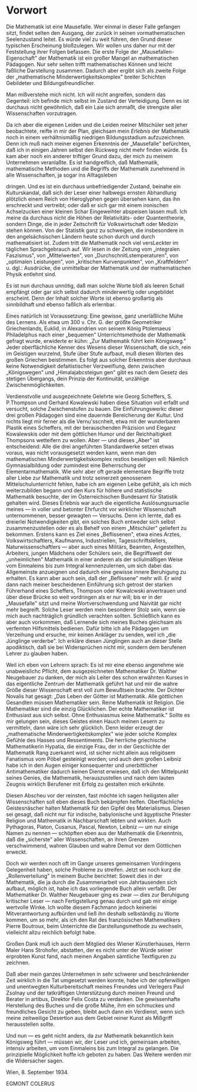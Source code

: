 # Vorwort

Die Mathematik ist eine Mausefalle. Wer einmal in dieser Falle gefangen sitzt,
findet selten den Ausgang, der zurück in seinen vormathematischen Seelenzustand
leitet. Es würde viel zu weit führen, den Grund dieser typischen Erscheinung
bloßzulegen. Wir wollen uns daher nur mit der Feststellung ihrer Folgen
befassen. Die erste Folge der „Mausefallen-Eigenschaft" der Mathematik ist ein
großer Mangel an mathematischen Pädagogen. Nur sehr selten trifft mathematisches
Können und leicht faßliche Darstellung zusammen. Dadurch aber ergibt sich als
zweite Folge der „mathematische Minderwertigkeitskomplex" breiter Schichten
Gebildeter und Bildungsfreundlicher.

Man mißverstehe mich nicht. Ich will nicht angreifen, sondern das Gegenteil: ich
befinde mich selbst im Zustand der Verteidigung. Denn es ist durchaus nicht
gewöhnlich, daß ein Laie sich anmaßt, die strengste aller Wissenschaften
vorzutragen.

Da ich aber die eigenen Leiden und die Leiden meiner Mitschüler seit jeher
beobachtete, reifte in mir der Plan, gleichsam mein *Erlebnis* <!--
Originalvorhebung gesperrt -->    der Mathematik noch in einem verhältnismäßig
niedrigen Bildungsstadium aufzuzeichnen. Denn ich muß nach meiner eigenen
Erkenntnis  der „Mausefalle" befürchten, daß ich in einigen Jahren selbst den
Rückweg nicht mehr finden würde. Es kam aber noch ein anderer triftiger Grund
dazu, der mich zu meinem Unternehmen veranlaßte. Es ist handgreiflich, daß
Mathematik, mathematische Methoden und die Begriffs der Mathematik zunehmend in
alle Wissenschaften, ja sogar ins Alltagsleben

dringen. Und es ist ein durchaus unbefriedigender Zustand,  beinahe ein
Kulturskandal, daß sich der Leser einer halbwegs ernsten Abhandlung plötzlich
einem Reich von Hieroglyphen gegen übersehen kann, das ihn erschreckt und
vertreibt; oder daß er sich gar mit einem ironischen Achselzucken einer kleinen
Schar Eingeweihter abspeisen lassen muß. Ich meine da durchaus nicht die Höhen
der Relativitäts- oder Quantentheorie, sondern Dinge, die in jeder Zeitschrift
für Volkswirtschaft  oder Medizin stehen können. Von der Statistik ganz zu
schweigen, die insbesondere in den angelsächsischen Ländern heute schon durch
und durch mathematisiert ist.  Zudem tritt die Mathematik noch viel versLeckter
im täglichen Sprachgebrauch auf. Wir lesen in der Zeitung vom „integralen
Faszismus", von „Mittelwerten", von „DurchschnitLstemperaturen", von „optimalen
Leistungen", von „kritischen Kurvenpunkten", von „Kraftfeldern" u. dgl.:
Ausdrücke, die unmittelbar der Mathematik und der mathematischen Physik entlehnt
sind.

Es ist nun durchaus unnötig, daß man solche Worte bloß als leeren Schall
empfängt oder gar sich selbst dadurch minderwertig oder ungebildet erscheint.
Denn der Inhalt solcher Worte ist ebenso großartig als sinnbildhaft und ebenso
faßlich als erlernbar.

Eines natürlich ist Voraussetzung: Eine gewisse, ganz unerläßliche Mühe des
Lernens. Als etwa um 300 v. Chr. G. der größte Geometriker Griechenlands,
Euklid, in Alexandrien von seinem König Ptolemaeus Philadelphus nach einer
„bequemen" Unterrichtsmethode der Mathematik gefragt wurde, erwiderte er kühn:
„Zur Mathematik führt kein Königsweg." Jeder oberflächliche Kenner des Wesens
dieser Wissenschaft, die sich, rein im Geistigen wurzelnd, Stufe über Stufe
aufbaut, muß diesen Worten des großen Griechen beistimmen. Es folgt aus solcher
Erkenntnis aber durchaus keine Notwendigkeit defaitistischer Verzweiflung, denn
zwischen „Königswegen" und „Himalajabcsteigun gen" gibt es nach dem Gesetz des
stetigen Übergangs, dein Prinzip der Kontinuität, unzählige
Zwischenmöglichkeiten.

Verdienstvolle und ausgezeichnete Gelehrte wie Georg Scheffers, S. P.Thompson
und Gerhard Kowalewski haben diese Situation voll erfaßt und versucht, solche
Zwischenstufen zu bauen. Die Einführungswerkc dieser drei großen Pädagogen sind
eine dauernde Bereicherung der Kultur. Und nichts liegt mir ferner als die
Vernu'sscnheit, etwa mit der wunderbaren Plastik eines Scheffers, mit der
berauschenden Präzision und Eleganz Kowalewskis oder mit dem göttlichen Humor
und der Reichhaltigkeit Thompsons wetteifern zu wollen. Aber — und dieses „Aber"
ist entscheidend: Alle die drei angeführten Standardwerke setzen etwas voraus,
was nicht vorausgesetzt werden kann, wenn man den mathematischen
Minderwertigkeitskomplex restlos beseitigen will: Nämlich Gymnasialbildung oder
zumindest eine Beherrschung der Elementarmathematik. Wie sehr aber oft gerade
elementare Begriffe trotz aller Liebe zur Mathematik und trotz seinerzeit
genossenem Mittelschulunterricht fehlen, habe ich am eigenen Leibe gefühlt, als
ich mich weiterzubilden begann und den Kurs für höhere und statistische
Mathematik besuchte, der im Österreichischen Bundesamt für Statistik gehalten
wird. Dieses Erlebnis war auch die eigentliche Auslösungsursaclie meines — in
voller und betonter Ehrfurcht vor wirklicher Wissenschaft unternommenen, besser
gewagten — Versuchs. Denn ich lernte, daß es dreierlei Notwendigkeiten gibt, ein
solches Buch entweder sich selbst zusammenzustellen oder es als Behelf von einem
„Mitschüler" geliefert zu bekommen. Erstens kann es Ziel eines „Beflissenen",
etwa eines Arztes, Volkswirtschaftlers, Kaufmanns, Industriellen,
Tagesschriftslellers, Naturwissenschaftlers — aber auch eines Militärs, Beamten,
Angestellten, Arbeiters, jungen Mädchens oder Schülers sein, die Begriffswelt
der „unheimlichen" Mathematik in einer anderen als der scliulmäßigen Weise vom
Einmaleins bis zum Integral kennenzulernen, um sich dabei das Allgemeinste
anzueignen und dadurch eine gewisse innere Beruhigung zu erhalten. Es kann aber
auch sein, daß der „Beflissene" mehr will. Er wird dann nach meiner bescheidenen
Einführung sich getrost der starken Führerhand eines Scheffers, Thompson oder
Kowalcwski anvertrauen und über diese Brücke so weit vordringen als er nur will;
bis er in der „Mausefalle" sitzt und meine Wortverschwendung und Naivität gar
nicht mehr begreift. Solche Leser werden mein besonderer Stolz sein, wenn sie
mich auch nachträglich gründlich verachten sollten. Schließlich kann es aber
auch vorkommen, daß Lernende sich meines Buches gleichsam als verfemten
Hilfsmittels bedienen. Dafür bitte ich alle Pädagogen um Verzeihung und ersuche,
mir keinen Ankläger zu senden, weil ich „die Jünglinge verderbe". Ich erkläre
diesen Jünglingen auch an dieser Stelle apodiktisch, daß sie bei Widersprüchen
nicht mir, sondern dem berufenen Lehrer zu glauben haben.

Weil ich eben von Lehrern sprach: Es ist mir eine ebenso angenehme wie
unabweislichc Pflicht, dem ausgezeichneten Mathematiker Dr. Walther Neugebauer
zu danken, der mich als Leiter des schon erwähnten Kurses in das eigentliche
Zentrum der Mathematik geführt hat und mir die wahre Größe dieser Wissenschaft
erst voll zum Bewußtsein brachte. Der Dichter Novalis hat gesagt: „Das Leben der
Götter ist Mathematik. Alle göttlichen Gesandten müssen Mathematiker sein. Reine
Mathematik ist Religion. Die Mathematiker sind die einzig Glücklichen. Der echte
Mathematiker ist Enthusiast aus sich selbst. Ohne Enthusiasmus keine
Mathematik." Sollte es mir gelungen sein, dieses Geistes einen Hauch meinen
Lesern zu vermitteln, dann wäre ich sehr glücklich. Denn leider erzeugt der
„mathematische Minderwertigkeitskomplex" wie jeder solche Komplex Gefühle des
Hasses und Ressentiments. Die herrliche griechische Mathematikerin Hypatia, die
einzige Frau, der in der Geschichte der Mathematik Rang zuerkannt wird, ist
sicher nicht allein aus religiösem Fanatismus vom Pöbel gesteinigt worden; und
auch dem großen Leibniz habe ich in den Augen einiger konsequenter und
unerbittlicher Antimathematiker dadurch keinen Dienst erwiesen, daß ich den
Mittelpunkt seines Genies, die Mathematik, herauszustellen und nach dem lauten
Zeugnis wirklich Berufener mit Erfolg zu gestalten mich erkühnte.

Diesen Abscheu vor der reinsten, fast möchte ich sagen heiligsten aller
Wissenschaften soll eben dieses Buch bekämpfen helfen. Oberflächliche
Geistesnäscher halten Mathematik für den Gipfel des Materialismus. Diesen sei
gesagt, daß nicht nur für indische, babylonische und ägyptische Priester
Religion und Mathematik in Nachbarschaft lebten und wirkten. Auch Pythagoras,
Piaton, Cusanus, Pascal, Newton, Leibniz — um nur einige Namen zu nennen —
schöpften eben aus der Mathematik die Erkenntnis, daß die „sicherste" aller
Wissenschaften, an ihren Grenzen verschwimmend, wahren Glauben und wahre Demut
vor dem Göttlichen erweckt.

Doch wir werden noch oft im Gange unseres gemeinsamen Vordringens Gelegenheit
haben, solche Probleme zu streifen. Jetzt sei noch kurz die „Rollenverteilung"
in meinem Buche berichtet: Soweit dies in der Mathematik, die ja durch die
Zusammenarbeit von Jahrtausenden sich aufbaut, möglich ist, habe ich das
vorliegende Buch allein verfaßt. Der Mathematiker Dr. Walther Neugebauer ging es
zwar — dies zur Beruhigung kritischer Leser — nach Fertigstellung genau durch
und gab mir einige wertvolle Winke. Ich wollte diesem Fachmann jedoch keinerlei
Mitverantwortung aufbürden und ließ ihn deshalb selbständig zu Worte kommen, um
so mehr, als ich den Rat des französischen Mathematikers Pierre Boutroux, beim
Unterrichte die Darstellungsmethode zu wechseln, vielleicht allzu reichlich
befolgt habe.

Großen Dank muß ich auch dem Mitglied des Wiener Künstlerhauses, Herrn Maler
Hans Strohofer, abstatten, der es nicht unter der Würde seiner erprobten Kunst
fand, nach meinen Angaben sämtliche Textfiguren zu zeichnen.

Daß aber mein ganzes Unternehmen in sehr schwerer und beschränkender Zeit
wirklich in die Tat umgesetzt werden konnte, habe ich der opferwilligen und
unentwegten Kulturbereitschaft meines Freundes und Verlegers Paul Zsolnay und
der tatkräftigen Unterstützung durch meinen Freund und Berater in artibus,
Direktor Felix Costa zu verdanken. Die gewissenhafte Herstellung des Buches und
die große Mühe, ihm ein schmuckes und freundliches Gesicht zu geben, bleibt auch
dann ein Verdienst, wenn sich meine zeitweilige Desertion aus dem Gebiet reiner
Kunst als Mißgriff herausstellen sollte.

Und nun — es geht nicht anders, da zur Mathematik bekanntlich kein Königsweg
führt — müssen wir, der Leser und ich, gemeinsam arbeiten, intensiv arbeiten, um
vom Einmaleins bis zum Integral zu gelangen. Die prinzipielle Möglichkeit hoffe
ich geboten zu haben. Das Weitere werden mir die Widersacher sagen.

Wien, 8. September 1934.

EGMONT COLERUS  
